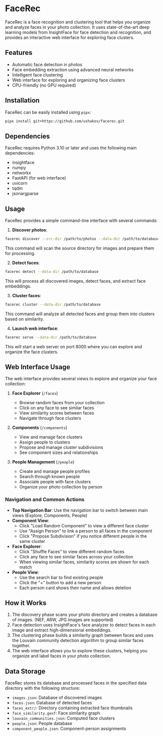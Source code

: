 # FaceRec

FaceRec is a face recognition and clustering tool that helps you organize and analyze faces in your photo collection. It uses state-of-the-art deep learning models from InsightFace for face detection and recognition, and provides an interactive web interface for exploring face clusters.

## Features

- Automatic face detection in photos
- Face embedding extraction using advanced neural networks
- Intelligent face clustering
- Web interface for exploring and organizing face clusters
- CPU-friendly (no GPU required)

## Installation

FaceRec can be easily installed using `pipx`:

```bash
pipx install git+https://github.com/ushakov/facerec.git
```

## Dependencies

FaceRec requires Python 3.10 or later and uses the following main dependencies:
- insightface
- numpy
- networkx
- FastAPI (for web interface)
- uvicorn
- tqdm
- jsonargparse

## Usage

FaceRec provides a simple command-line interface with several commands:

1. **Discover photos**:
```bash
facerec discover --src-dir /path/to/photos --data-dir /path/to/database
```
This command will scan the source directory for images and prepare them for processing.

2. **Detect faces**:
```bash
facerec detect --data-dir /path/to/database
```
This will process all discovered images, detect faces, and extract face embeddings.

3. **Cluster faces**:
```bash
facerec cluster --data-dir /path/to/database
```
This command will analyze all detected faces and group them into clusters based on similarity.

4. **Launch web interface**:
```bash
facerec serve --data-dir /path/to/database
```
This will start a web server on port 8000 where you can explore and organize the face clusters.

## Web Interface Usage

The web interface provides several views to explore and organize your face collection:

1. **Face Explorer** (`/faces`)
   - Browse random faces from your collection
   - Click on any face to see similar faces
   - View similarity scores between faces
   - Navigate through face clusters

2. **Components** (`/components`)
   - View and manage face clusters
   - Assign people to clusters
   - Propose and manage cluster subdivisions
   - See component sizes and relationships

4. **People Management** (`/people`)
   - Create and manage people profiles
   - Search through known people
   - Associate people with face clusters
   - Organize your photo collection by person

### Navigation and Common Actions

- **Top Navigation Bar**: Use the navigation bar to switch between main views (Explore, Components, People)
- **Component View**:
  - Click "Load Random Component" to view a different face cluster
  - Use "Assign Person" to link a person to all faces in the component
  - Click "Propose Subdivision" if you notice different people in the same cluster
- **Face Explorer**:
  - Click "Shuffle Faces" to view different random faces
  - Click any face to see similar faces across your collection
  - When viewing similar faces, similarity scores are shown for each match
- **People View**:
  - Use the search bar to find existing people
  - Click the "+" button to add a new person
  - Each person card shows their name and allows deletion

## How it Works

1. The discovery phase scans your photo directory and creates a database of images. (NEF, ARW, JPG images are supported)
2. Face detection uses InsightFace's face analyzer to detect faces in each image and extract high-dimensional embeddings.
3. The clustering phase builds a similarity graph between faces and uses the Louvain community detection algorithm to group similar faces together.
4. The web interface allows you to explore these clusters, helping you organize and label faces in your photo collection.

## Data Storage

FaceRec stores its database and processed faces in the specified data directory with the following structure:
- `images.json`: Database of discovered images
- `faces.json`: Database of detected faces
- `faces_extr/`: Directory containing extracted face thumbnails
- `face_similarity.gexf`: Face similarity graph
- `louvain_communities.json`: Computed face clusters
- `people.json`: People database
- `component_people.json`: Component-person assignments

